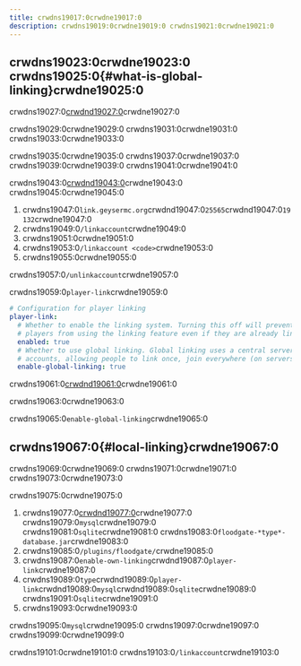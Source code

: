 ```yaml
---
title: crwdns19017:0crwdne19017:0
description: crwdns19019:0crwdne19019:0 crwdns19021:0crwdne19021:0
---
```


## crwdns19023:0crwdne19023:0 crwdns19025:0{#what-is-global-linking}crwdne19025:0

crwdns19027:0[crwdnd19027:0](https://link.geysermc.org/)crwdne19027:0

crwdns19029:0crwdne19029:0 crwdns19031:0crwdne19031:0 crwdns19033:0crwdne19033:0

crwdns19035:0crwdne19035:0 crwdns19037:0crwdne19037:0 crwdns19039:0crwdne19039:0 crwdns19041:0crwdne19041:0

crwdns19043:0[crwdnd19043:0](/wiki/api/api.geysermc.org/global-api/)crwdne19043:0 crwdns19045:0crwdne19045:0

1. crwdns19047:0`link.geysermc.org`crwdnd19047:0`25565`crwdnd19047:0`19132`crwdne19047:0
2. crwdns19049:0`/linkaccount`crwdne19049:0
3. crwdns19051:0crwdne19051:0
4. crwdns19053:0`/linkaccount <code>`crwdne19053:0
5. crwdns19055:0crwdne19055:0

crwdns19057:0`/unlinkaccount`crwdne19057:0

crwdns19059:0`player-link`crwdne19059:0

```yml
# Configuration for player linking
player-link:
  # Whether to enable the linking system. Turning this off will prevent
  # players from using the linking feature even if they are already linked.
  enabled: true
  # Whether to use global linking. Global linking uses a central server to request link
  # accounts, allowing people to link once, join everywhere (on servers with global linking).
  enable-global-linking: true
```

crwdns19061:0[crwdnd19061:0](https://github.com/GeyserMC/Floodgate/blob/master/core/src/main/resources/config.yml)crwdne19061:0

crwdns19063:0crwdne19063:0

crwdns19065:0`enable-global-linking`crwdne19065:0

## crwdns19067:0{#local-linking}crwdne19067:0

crwdns19069:0crwdne19069:0 crwdns19071:0crwdne19071:0 crwdns19073:0crwdne19073:0

crwdns19075:0crwdne19075:0

1. crwdns19077:0[crwdnd19077:0](https://ci.opencollab.dev/job/GeyserMC/job/Floodgate/job/fix-weird-via-issue/)crwdne19077:0
   crwdns19079:0`mysql`crwdne19079:0 crwdns19081:0`sqlite`crwdne19081:0 crwdns19083:0`floodgate-*type*-database.jar`crwdne19083:0
2. crwdns19085:0`/plugins/floodgate/`crwdne19085:0
3. crwdns19087:0`enable-own-linking`crwdnd19087:0`player-link`crwdne19087:0
4. crwdns19089:0`type`crwdnd19089:0`player-link`crwdnd19089:0`mysql`crwdnd19089:0`sqlite`crwdne19089:0 crwdns19091:0`sqlite`crwdne19091:0
5. crwdns19093:0crwdne19093:0

crwdns19095:0`mysql`crwdne19095:0 crwdns19097:0crwdne19097:0 crwdns19099:0crwdne19099:0

crwdns19101:0crwdne19101:0 crwdns19103:0`/linkaccount`crwdne19103:0
